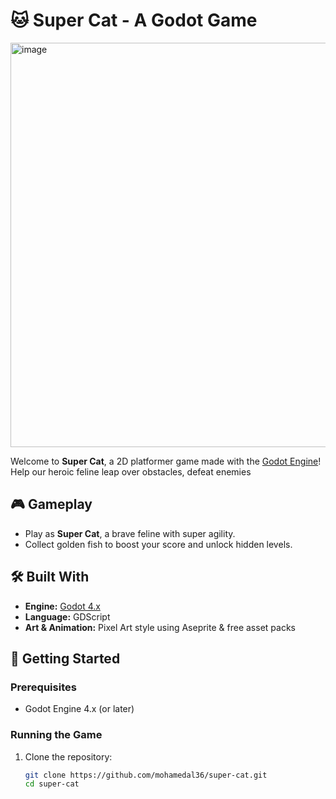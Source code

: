 # 🐱 Super Cat - A Godot Game

<img width="1155" height="647" alt="image" src="https://github.com/user-attachments/assets/6c4c3f7f-439d-4ab2-affb-4c33df508559" />


Welcome to **Super Cat**, a 2D platformer game made with the [Godot Engine](https://godotengine.org/)!  
Help our heroic feline leap over obstacles, defeat enemies

## 🎮 Gameplay

- Play as **Super Cat**, a brave feline with super agility.
- Collect golden fish to boost your score and unlock hidden levels.

## 🛠 Built With

- **Engine:** [Godot 4.x](https://godotengine.org/download)
- **Language:** GDScript
- **Art & Animation:** Pixel Art style using Aseprite & free asset packs

## 🚀 Getting Started

### Prerequisites

- Godot Engine 4.x (or later)

### Running the Game

1. Clone the repository:

   ```bash
   git clone https://github.com/mohamedal36/super-cat.git
   cd super-cat
